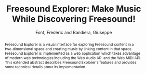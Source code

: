 --- 
title: "Freesound Explorer: Make Music While Discovering Freesound!" 
abstract: "Freesound Explorer is a visual interface for exploring Freesound content in a two-dimensional space and creating music by linking content in that space. Freesound Explorer is implemented as a web application which takes advantage of modern web technologies including the Web Audio API and the Web MIDI API. This extended abstract describes Freesound Explorer's features and provides some technical details about its implementation." 
address: "London" 
author: "Font, Frederic and Bandiera, Giuseppe"
webAuthor: "Frederic Font, Giuseppe Bandiera" 
booktitle: "Proceedings of the International Web Audio Conference" 
editor: "Thalmann, Florian and Ewert, Sebastian" 
month: "Proceedings of the International Web Audio Conference"
pages: "" 
publisher: "Queen Mary University of London" 
series: "WAC '17"
type: "Demo"  
year: "2017" 
id: "2017_EA_20" 
tags: year2017
media: none 
pdflink: /_data/papers/pdf/2017/2017_20.pdf
ISSN: 2663-5844
---